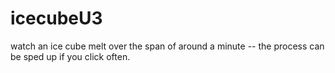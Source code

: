 # icecubeU3
watch an ice cube melt over the span of around a minute -- the process can be sped up if you click often.
